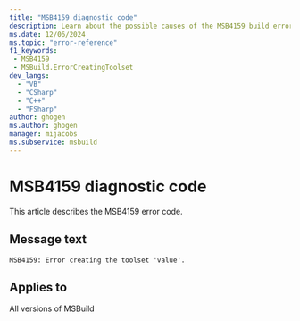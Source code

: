 ```yaml
---
title: "MSB4159 diagnostic code"
description: Learn about the possible causes of the MSB4159 build error, and get troubleshooting tips.
ms.date: 12/06/2024
ms.topic: "error-reference"
f1_keywords:
 - MSB4159
 - MSBuild.ErrorCreatingToolset
dev_langs:
  - "VB"
  - "CSharp"
  - "C++"
  - "FSharp"
author: ghogen
ms.author: ghogen
manager: mijacobs
ms.subservice: msbuild
---
```


# MSB4159 diagnostic code

<!-- :::ErrorDefinitionDescription::: -->
<!-- :::editable-content name="introDescription"::: -->
This article describes the MSB4159 error code.
<!-- :::editable-content-end::: -->

## Message text

`MSB4159: Error creating the toolset 'value'.`

<!-- :::editable-content name="postOutputDescription"::: -->
<!--
{StrBegin="MSB4159: "}
-->
<!-- :::editable-content-end::: -->
<!-- :::ErrorDefinitionDescription-end::: -->

## Applies to

All versions of MSBuild
